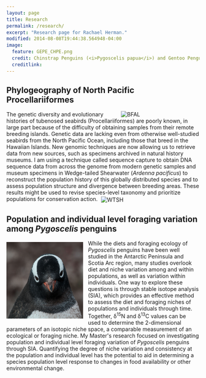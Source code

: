 ```yaml
---
layout: page
title: Research
permalink: /research/
excerpt: "Research page for Rachael Herman."
modified: 2014-08-08T19:44:38.564948-04:00
image:
  feature: GEPE_CHPE.png
  credit: Chinstrap Penguins (<i>Pygoscelis papua</i>) and Gentoo Penguins (<i>P. papua</i>), Danger Islands
  creditlink: 
---
```


## Phylogeography of North Pacific Procellariiformes

<img src="/images/WTSH_specimen.jpg" alt="BFAL" width="200" hspace="5" align="right">
The genetic diversity and evolutionary histories of tubenosed seabirds (Procellariiformes) are poorly known, in large
part because of the difficulty of obtaining samples from their remote breeding islands. Genetic data are lacking even
from otherwise well-studied seabirds from the North Pacific Ocean, including those that breed in the Hawaiian Islands.
New genomic techniques are now allowing us to retrieve data from new sources, such as specimens archived in natural
history museums. I am using a technique called sequence capture to obtain DNA sequence data from across the genome from
modern genetic samples and museum specimens in Wedge-tailed Shearwater (<i>Ardenna pacificus</i>) to reconstruct the population 
history of this globally distributed species and to assess population structure and divergence between breeding areas. These results might be used 
to revise species-level taxonomy and prioritize populations for conservation action.
<img src="/images/WTSH_PCA.png" alt="WTSH" width="500" hspace="5" align="center">


## Population and individual level foraging variation among <i>Pygoscelis</i> penguins

<img src="/images/GEPE_2.png" alt="GEPE" width="200" height="200" vspace="5" style="PADDING-RIGHT: 13px" align="left">
While the diets and foraging ecology of <i>Pygoscelis</i> penguins have been well studied in the Antarctic Peninsula and
Scotia Arc region, many studies overlook diet and niche variation among and within populations, as well as variation
within individuals. One way to explore these questions is through stable isotope analysis (SIA), which provides an
effective method to assess the diet and foraging niches of populations and individuals through time. Together, δ<sup>15</sup>N and δ<sup>13</sup>C values can
be used to determine the 2-dimensional parameters of an isotopic niche space, a comparable measurement of an ecological
or foraging niche. My Master's research focused on investigating population and individual level foraging variation of
<i>Pygoscelis</i> penguins through SIA. Quantifying the degree of niche variation and consistency at the population and
individual level has the potential to aid in determining a species population level response to changes in food
availability or other environmental change. 






